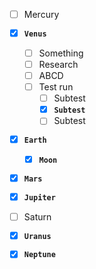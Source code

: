 


- [ ] Mercury
- [x] **`Venus`**
  - [ ] Something
  - [ ] Research 
  - [ ] ABCD
  - [ ] Test run 
    - [ ] Subtest
    - [x] **`Subtest`**
    - [ ] Subtest
- [x] **`Earth`**
    - [x] **`Moon`** 
- [x] **`Mars`**
- [x] **`Jupiter`**
- [ ]  Saturn
- [x] **`Uranus`**
- [x] **`Neptune`**

